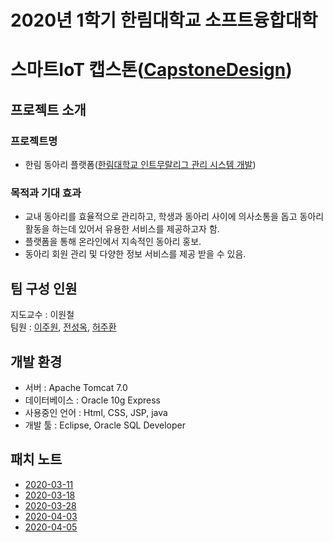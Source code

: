 # 2020년 1학기 한림대학교 소프트융합대학
# 스마트IoT 캡스톤([CapstoneDesign]( https://github.com/lab-lwc/20201_CapstoneDesign ))  

  

## 프로젝트 소개
### 프로젝트명
  * 한림 동아리 플랫폼([한림대학교 인트무랄리그 관리 시스템 개발]( https://github.com/juhwanHeo/hallym_club ))  
### 목적과 기대 효과
  * 교내 동아리를 효율적으로 관리하고, 학생과 동아리 사이에 의사소통을 돕고 동아리 활동을 하는데 있어서 유용한 서비스를 제공하고자 함.  
  * 플랫폼을 통해 온라인에서 지속적인 동아리 홍보.  
  * 동아리 회원 관리 및 다양한 정보 서비스를 제공 받을 수 있음.  
  
## 팀 구성 인원
지도교수 : 이원철  
팀원 : [이주원]( https://github.com/juwonlee-dev ), [전성옥]( https://github.com/songokky ), [허주환]( https://github.com/juhwanHeo )  
  
## 개발 환경
 * 서버 : Apache Tomcat 7.0  
 * 데이터베이스 : Oracle 10g Express  
 * 사용중인 언어 : Html, CSS, JSP, java  
 * 개발 툴 : Eclipse, Oracle SQL Developer  
  
## 패치 노트
 * [2020-03-11]( https://github.com/juhwanHeo/hallym_club/blob/master/00%관리/changeLog/2020.03.11.md )  
 * [2020-03-18]( https://github.com/juhwanHeo/hallym_club/blob/master/00%관리/changeLog/2020.03.18.md )  
 * [2020-03-28]( https://github.com/juhwanHeo/hallym_club/blob/master/00%관리/changeLog/2020.03.28.md )  
 * [2020-04-03]( https://github.com/juhwanHeo/hallym_club/blob/master/00%관리/changeLog/2020.04.03.md )  
 * [2020-04-05]( https://github.com/juhwanHeo/hallym_club/blob/master/00%관리/changeLog/2020.04.05.md )  
